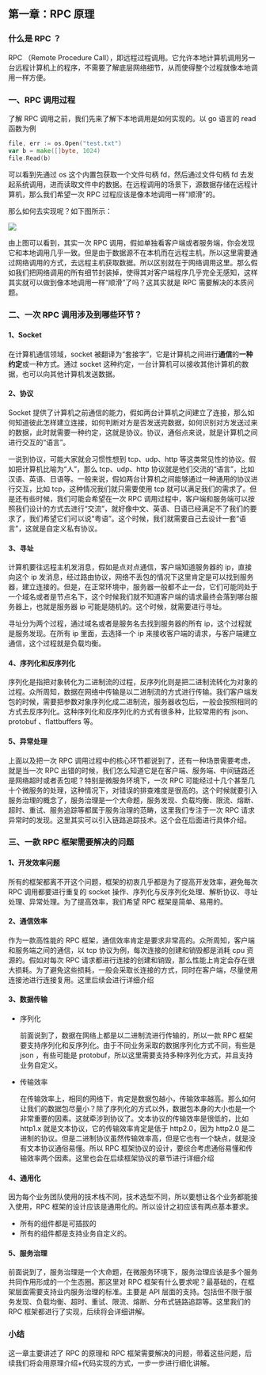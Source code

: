 ## 第一章：RPC 原理 

### 什么是 RPC ？

RPC （Remote Procedure Call），即远程过程调用。它允许本地计算机调用另一台远程计算机上的程序，不需要了解底层网络细节，从而使得整个过程就像本地调用一样方便。

### 一、RPC 调用过程

了解 RPC 调用之前，我们先来了解下本地调用是如何实现的。以 go 语言的 read 函数为例

```go
file, err := os.Open("test.txt")
var	b = make([]byte, 1024)
file.Read(b)
```

可以看到先通过 os 这个内置包获取一个文件句柄 fd，然后通过文件句柄 fd 去发起系统调用，进而读取文件中的数据。在远程调用的场景下，源数据存储在远程计算机，那么我们希望一次 RPC 过程应该是像本地调用一样“顺滑”的。

那么如何去实现呢？如下图所示：


![](https://user-gold-cdn.xitu.io/2020/3/16/170df437fd3d3424?w=1558&h=1158&f=jpeg&s=203531)

由上图可以看到，其实一次 RPC 调用，假如单独看客户端或者服务端，你会发现它和本地调用几乎一致。但是由于数据源不在本机而在远程主机，所以这里需要通过网络调用的方式，去远程主机获取数据。所以区别就在于网络调用这里。那么假如我们把网络调用的所有细节封装掉，使得其对客户端程序几乎完全无感知，这样其实就可以做到像本地调用一样“顺滑”了吗？这其实就是 RPC 需要解决的本质问题。

### 二、一次 RPC 调用涉及到哪些环节？

#### 1、Socket 

在计算机通信领域，socket 被翻译为“套接字”，它是计算机之间进行**通信**的**一种约定**或一种方式。通过 socket 这种约定，一台计算机可以接收其他计算机的数据，也可以向其他计算机发送数据。

#### 2、协议

Socket 提供了计算机之前通信的能力，假如两台计算机之间建立了连接，那么如何知道彼此怎样建立连接，如何判断对方是否发送完数据，如何识别对方发送过来的数据，此时就需要一种约定，这就是协议。协议，通俗点来说，就是计算机之间进行交互的“语言”。

一说到协议，可能大家就会习惯性想到 tcp、udp、http 等这类常见性的协议。假如把计算机比喻为“人”，那么 tcp、udp、http 协议就是他们交流的“语言”，比如汉语、英语、日语等。一般来说，假如两台计算机之间能够通过一种通用的协议进行交互，比如 tcp，这种情况我们就只需要使用 tcp 就可以满足我们的需求了。但是还有些时候，我们可能会希望在一次 RPC 调用过程中，客户端和服务端可以按照我们设计的方式去进行“交流”，就好像中文、英语、日语已经满足不了我们的要求了，我们希望它们可以说“粤语”。这个时候，我们就需要自己去设计一套“语言”，这就是自定义私有协议。

#### 3、寻址

计算机要往远程主机发消息，假如是点对点通信，客户端知道服务器的 ip，直接向这个 ip 发消息，经过路由协议，网络不丢包的情况下这里肯定是可以找到服务器，建立连接的。但是，在正常环境中，服务器一般都不止一台，它们可能同处于一个域名或者是节点名下，这个时候我们就不知道客户端的请求最终会落到哪台服务器上，也就是服务器 ip 可能是随机的。这个时候，就需要进行寻址。

寻址分为两个过程，通过域名或者是服务名去找到服务器的所有 ip，这个过程就是服务发现。在所有 ip 里面，去选择一个 ip 来接收客户端的请求，与客户端建立通信，这个过程就是负载均衡。

#### 4、序列化和反序列化

序列化是指把对象转化为二进制流的过程，反序列化则是把二进制流转化为对象的过程。众所周知，数据在网络中传输是以二进制流的方式进行传输。我们客户端发包的时候，需要把参数对象序列化成二进制流，服务器收包后，一般会按照相同的方式去反序列化。这种序列化和反序列化的方式有很多种，比较常用的有 json、protobuf 、flattbuffers 等。

#### 5、异常处理

上面以及把一次 RPC 调用过程中的核心环节都说到了，还有一种场景需要考虑，就是当一次 RPC 出错的时候，我们怎么知道它是在客户端、服务端、中间链路还是网络超时或者丢包呢？特别是微服务环境下，一次 RPC 可能经过十几个甚至几十个微服务的处理，这种情况下，对错误的排查难度是很高的。这个时候就要引入服务治理的概念了，服务治理是一个大命题，服务发现、负载均衡、限流、熔断、超时、重试、服务追踪等都属于服务治理的范畴，这里我们专注于一次 RPC 请求异常时的发现。这里其实可以引入链路追踪技术。这个会在后面进行具体介绍。

### 三、一款 RPC 框架需要解决的问题

#### 1、开发效率问题

所有的框架都离不开这个问题，框架的初衷几乎都是为了提高开发效率，避免每次 RPC 调用都要进行重复的 socket 操作、序列化与反序列化处理、解析协议、寻址处理、异常处理。为了提高效率，我们希望 RPC 框架是简单、易用的。

#### 2、通信效率

作为一款高性能的 RPC 框架，通信效率肯定是要求非常高的。众所周知，客户端和服务端之间的通信，以 tcp 协议为例，每次连接的创建和销毁都是消耗 cpu 资源的。假如对每次 RPC 请求都进行连接的创建和销毁，那么性能上肯定会存在很大损耗。为了避免这些损耗，一般会采取长连接的方式，同时在客户端，尽量使用连接池进行连接复用。这里后续会进行详细介绍

#### 3、数据传输

- 序列化

  前面说到了，数据在网络上都是以二进制流进行传输的，所以一款 RPC 框架要支持序列化和反序列化。由于不同业务采取的数据序列化方式不同，有些是 json ，有些可能是 protobuf，所以这里需要支持多种序列化方式，并且支持业务自定义。

- 传输效率

  在传输效率上，相同的网络下，肯定是数据包越小，传输效率越高。那么如何让我们的数据包尽量小？除了序列化的方式以外，数据包本身的大小也是一个非常重要的因素。这就牵涉到协议了。文本协议的传输效率是很低的，比如http1.x 就是文本协议，它的传输效率肯定是低于 http2.0，因为 http2.0 是二进制的协议。但是二进制协议虽然传输效率高，但是它也有一个缺点，就是没有文本协议通俗易懂。所以 RPC 框架协议的设计，要综合考虑通俗易懂和传输效率两个因素。这里也会在后续框架协议的章节进行详细介绍

#### 4、通用化

因为每个业务团队使用的技术栈不同，技术选型不同，所以要想让各个业务都能接入使用，RPC 框架的设计应该是通用化的。所以设计之初应该有两点基本要求。

- 所有的组件都是可插拔的
- 所有的组件都是支持业务自定义的。

#### 5、服务治理

前面说到了，服务治理是一个大命题，在微服务环境下，服务治理应该是多个服务共同作用形成的一个生态圈。那这里对 RPC 框架有什么要求呢？最基础的，在框架层面需要支持业内服务治理的标准。主要是 API 层面的支持。包括但不限于服务发现、负载均衡、超时、重试、限流、熔断、分布式链路追踪等。这里我们的 RPC 框架都进行了实现，后续将会详细讲解。



### 小结

这一章主要讲述了 RPC 的原理和 RPC 框架需要解决的问题，带着这些问题，后续我们将会用原理介绍+代码实现的方式，一步一步进行细化讲解。



